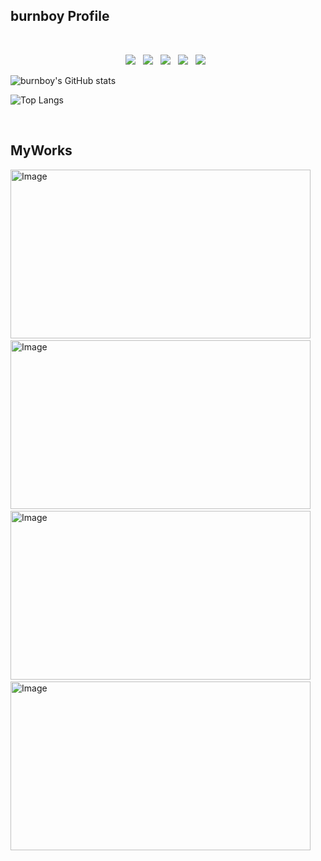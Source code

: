## burnboy Profile

<!--
==============================================================================================================================
마크다운으로 주석 처리 가능

//참고한것들
https://rainbowcode.tistory.com/380
//마크다운뱃지
https://github.com/Ileriayo/markdown-badges
//아이콘
https://simpleicons.org/?q=c


<script src="https://gist.github.com/burnboy/c7966f6d834555045e7484edc3e4360f.js"></script>

//내 테스트 토큰 이름
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


http://taewan.kim/post/markdown/#comment

잔디 설정법
https://velog.io/@kusdsuna/Github-Private-repository-commit-%EC%9E%94%EB%94%94-%EB%B3%B4%EC%9D%B4%EA%B2%8C%ED%95%98%EA%B8%B0


https://github-readme-stats.vercel.app/api?username=adamdoha&count_private=true.

==============================================================================================================================
-->

</br>
<p align="center">
<img src="https://img.shields.io/badge/c%23-%23239120.svg?style=for-the-badge&logo=csharp&logoColor=white"/></a> &nbsp 
<img src="https://img.shields.io/badge/c++-%2300599C.svg?style=for-the-badge&logo=c%2B%2B&logoColor=white"/></a> &nbsp 
<img src="https://img.shields.io/badge/unity-%23000000.svg?style=for-the-badge&logo=unity&logoColor=white"/></a> &nbsp 
<img src="https://img.shields.io/badge/unrealengine-%23313131.svg?style=for-the-badge&logo=unrealengine&logoColor=white"/></a> &nbsp 
<img src="https://img.shields.io/badge/firebase-%23039BE5.svg?style=for-the-badge&logo=firebase"/></a> &nbsp 

![burnboy's GitHub stats](https://github-readme-stats.vercel.app/api?username=burnboy&?count_private=true&show_icons=true)

![Top Langs](https://github-readme-stats.vercel.app/api/top-langs/?username=burnboy&hide=html,python,objective-c)

&nbsp;

## MyWorks
<img width="480" height="270" alt="Image" src="https://github.com/user-attachments/assets/02529488-ddb8-416f-a89c-4bb224c8da63" />
&nbsp;
<img width="480" height="270" alt="Image" src="https://github.com/user-attachments/assets/c094964e-0a46-4f6f-afb2-0f802cf73df4" />
&nbsp;
<img width="480" height="270" alt="Image" src="https://github.com/user-attachments/assets/e7658baa-44c8-44cf-b9ae-934df35f3d9d" />
&nbsp;
<img width="480" height="270" alt="Image" src="https://github.com/user-attachments/assets/323201c3-43cf-47ee-81dc-8f7350abbcf2" />








